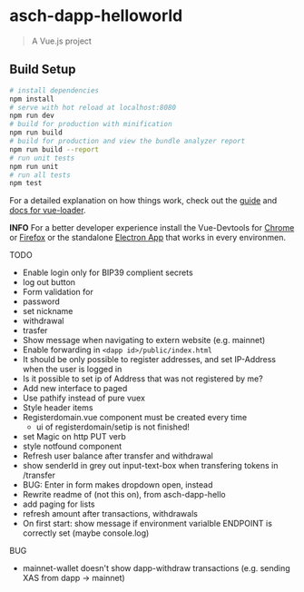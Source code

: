 # asch-dapp-helloworld

> A Vue.js project

## Build Setup

``` bash
# install dependencies
npm install
# serve with hot reload at localhost:8080
npm run dev
# build for production with minification
npm run build
# build for production and view the bundle analyzer report
npm run build --report
# run unit tests
npm run unit
# run all tests
npm test
```

For a detailed explanation on how things work, check out the [guide](http://vuejs-templates.github.io/webpack/) and [docs for vue-loader](http://vuejs.github.io/vue-loader).

__INFO__
For a better developer experience install the Vue-Devtools for [Chrome](https://chrome.google.com/webstore/detail/vuejs-devtools/nhdogjmejiglipccpnnnanhbledajbpd) or [Firefox](https://addons.mozilla.org/en-US/firefox/addon/vue-js-devtools/) or the standalone [Electron App](https://github.com/vuejs/vue-devtools/blob/master/shells/electron/README.md) that works in every environmen.
 

TODO
- Enable login only for BIP39 complient secrets
- log out button
- Form validation for
 - password
 - set nickname
 - withdrawal
 - trasfer
- Show message when navigating to extern website (e.g. mainnet)
- Enable forwarding in `<dapp id>/public/index.html`
- It should be only possible to register addresses, and set IP-Address when the user is logged in
- Is it possible to set ip of Address that was not registered by me?
- Add new interface to paged
- Use pathify instead of pure vuex
- Style header items
- Registerdomain.vue component must be created every time
  - ui of registerdomain/setip is not finished!
- set Magic on http PUT verb
- style notfound component
- Refresh user balance after transfer and withdrawal
- show senderId in grey out input-text-box when transfering tokens in /transfer
- BUG: Enter in form makes dropdown open, instead
- Rewrite readme of (not this on), from asch-dapp-hello
- add paging for lists
- refresh amount after transactions, withdrawals
- On first start: show message if environment varialble ENDPOINT is correctly set (maybe console.log) 

BUG
- mainnet-wallet doesn't show dapp-withdraw transactions (e.g. sending XAS from dapp -> mainnet)
